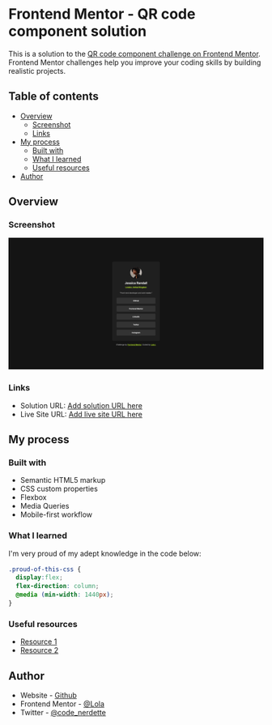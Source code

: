 # Frontend Mentor - QR code component solution

This is a solution to the [QR code component challenge on Frontend Mentor](https://www.frontendmentor.io/challenges/qr-code-component-iux_sIO_H). Frontend Mentor challenges help you improve your coding skills by building realistic projects. 

## Table of contents

- [Overview](#overview)
  - [Screenshot](#screenshot)
  - [Links](#links)
- [My process](#my-process)
  - [Built with](#built-with)
  - [What I learned](#what-i-learned)
  - [Useful resources](#useful-resources)
- [Author](#author)


## Overview

### Screenshot

![](./design/desktop-design.png)

### Links

- Solution URL: [Add solution URL here](https://github.com/lola-ilori/Frontendmentor-Social_links_profile.git)
- Live Site URL: [Add live site URL here](https://frontendmentor-social-links-profile-one.vercel.app/)

## My process

### Built with

- Semantic HTML5 markup
- CSS custom properties
- Flexbox
- Media Queries
- Mobile-first workflow

### What I learned
   I'm very proud of my adept knowledge in the code below:

```css
.proud-of-this-css {
  display:flex;
  flex-direction: column;
  @media (min-width: 1440px);
}
```

### Useful resources

- [Resource 1](https://www.w3school.com) 
- [Resource 2](https://www.chatgpt.com)

## Author

- Website - [Github](https://github.com/lola-ilori)
- Frontend Mentor - [@Lola](https://www.frontendmentor.io/profile/lola)
- Twitter - [@code_nerdette](https://www.twitter.com/Code_Nerdette)

